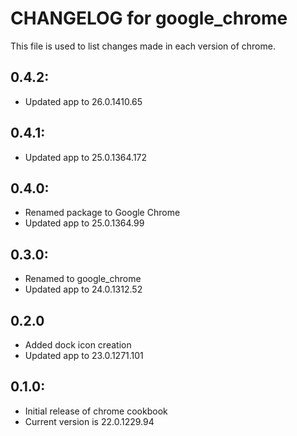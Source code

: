 # CHANGELOG for google_chrome

This file is used to list changes made in each version of chrome.

## 0.4.2:

* Updated app to 26.0.1410.65

## 0.4.1:

* Updated app to 25.0.1364.172

## 0.4.0:
* Renamed package to Google Chrome
* Updated app to 25.0.1364.99

## 0.3.0:

* Renamed to google_chrome
* Updated app to 24.0.1312.52

## 0.2.0

* Added dock icon creation
* Updated app to 23.0.1271.101

## 0.1.0:

* Initial release of chrome cookbook
* Current version is 22.0.1229.94
